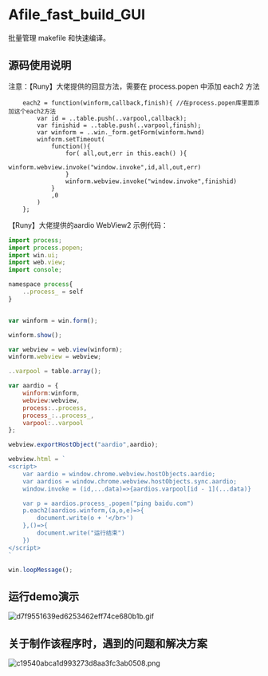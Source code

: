 # Afile_fast_build_GUI

批量管理 makefile 和快速编译。

## 源码使用说明

注意：【Runy】大佬提供的回显方法，需要在 process.popen 中添加 each2 方法
```
	each2 = function(winform,callback,finish){ //在process.popen库里面添加这个each2方法
		var id = ..table.push(..varpool,callback);
		var finishid = ..table.push(..varpool,finish);
		var winform = ..win._form.getForm(winform.hwnd)
		winform.setTimeout(
    		function(){
        		for( all,out,err in this.each() ){
    				winform.webview.invoke("window.invoke",id,all,out,err)
				}
    			winform.webview.invoke("window.invoke",finishid)
    		}
    		,0
		)
	};
```

【Runy】大佬提供的aardio WebView2 示例代码：
```javascript
import process;
import process.popen;
import win.ui;
import web.view;
import console;

namespace process{
    ..process_ = self
}


var winform = win.form();

winform.show();

var webview = web.view(winform);
winform.webview = webview;

..varpool = table.array();

var aardio = {
	winform:winform,
	webview:webview,
	process:..process,
	process_:..process_,
	varpool:..varpool
};

webview.exportHostObject("aardio",aardio);

webview.html = `
<script>
    var aardio = window.chrome.webview.hostObjects.aardio;
	var aardios = window.chrome.webview.hostObjects.sync.aardio;
	window.invoke = (id,...data)=>{aardios.varpool[id - 1](...data)}

    var p = aardios.process_.popen("ping baidu.com")
    p.each2(aardios.winform,(a,o,e)=>{
        document.write(o + '</br>')
    },()=>{
    	document.write("运行结束")
    })
</script>
`

win.loopMessage();
```

## 运行demo演示

![d7f9551639ed6253462eff74ce680b1b.gif](https://img.aarbbs.com:1024/images/2022/06/04/d7f9551639ed6253462eff74ce680b1b.gif)


## 关于制作该程序时，遇到的问题和解决方案

![c19540abca1d993273d8aa3fc3ab0508.png](https://img.aarbbs.com:1024/images/2022/06/05/c19540abca1d993273d8aa3fc3ab0508.png)